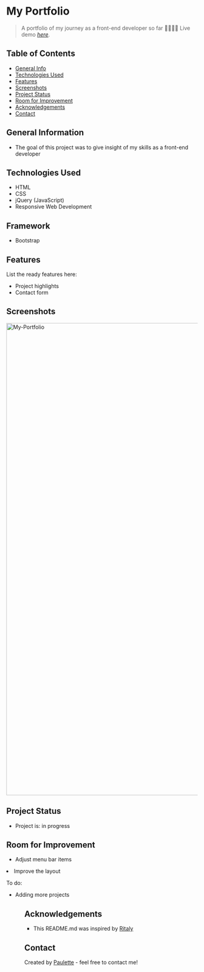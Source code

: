 # My Portfolio
> A portfolio of my journey as a front-end developer so far 👩🏽‍💻🙃
> Live demo [_here_](https://pzf.netlify.app/).

## Table of Contents
* [General Info](#general-information)
* [Technologies Used](#technologies-used)
* [Features](#features)
* [Screenshots](#screenshots)
* [Project Status](#project-status)
* [Room for Improvement](#room-for-improvement)
* [Acknowledgements](#acknowledgements)
* [Contact](#contact)


## General Information
<ul><li>The goal of this project was to give insight of my skills as a front-end developer</li></ul>


## Technologies Used
<ul>
  <li>HTML</li>
  <li>CSS</li>
  <li>jQuery (JavaScript)</li>
  <li>Responsive Web Development</li> </ul>
  
  
 ## Framework 
<ul>
  <li>Bootstrap</li></ul>
  


## Features
List the ready features here:
<ul>
  <li>Project highlights</li>
  <li>Contact form</li> </ul>


## Screenshots
<img width="1243" alt="My-Portfolio" src="https://user-images.githubusercontent.com/96970580/160309967-1ad0350e-416e-47f6-b56f-fb2b400b2bb7.png">





## Project Status
<ul>
<li>Project is: in progress</li></ul>


## Room for Improvement
<ul>
  <li>Adjust menu bar items</ul>
<li>Improve the layout</li></ul>


To do:
<ul>
  <li>Adding more projects</li><ul>


## Acknowledgements
  <ul><li>This README.md was inspired by <a href ="https://github.com/ritaly"> Ritaly</a></li></ul>

## Contact
Created by [Paulette](https://pzf.netlify.app/) - feel free to contact me!

































